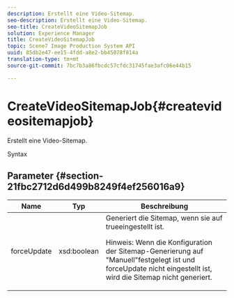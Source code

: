```yaml
---
description: Erstellt eine Video-Sitemap.
seo-description: Erstellt eine Video-Sitemap.
seo-title: CreateVideoSitemapJob
solution: Experience Manager
title: CreateVideoSitemapJob
topic: Scene7 Image Production System API
uuid: 85db2e47-ee15-4fdd-a8e2-bb45078f814a
translation-type: tm+mt
source-git-commit: 7bc7b3a86fbcdc57cfdc31745fae3afc06e44b15

---
```



# CreateVideoSitemapJob{#createvideositemapjob}

Erstellt eine Video-Sitemap.

Syntax

## Parameter {#section-21fbc2712d6d499b8249f4ef256016a9}

<table id="table_7B459A9D55CE49A38D8A77CBD229033A"> 
 <thead> 
  <tr> 
   <th colname="col1" class="entry"> Name </th> 
   <th colname="col2" class="entry"> Typ </th> 
   <th colname="col3" class="entry"> Beschreibung </th> 
  </tr> 
 </thead>
 <tbody> 
  <tr> 
   <td colname="col1"> <span class="codeph"> <span class="varname"> forceUpdate</span></span> </td> 
   <td colname="col2"> <span class="codeph"> xsd:boolean</span> </td> 
   <td colname="col3">Generiert die Sitemap, wenn sie auf <span class="codeph"> true</span>eingestellt ist. <p><p>Hinweis: Wenn die Konfiguration der Sitemap-Generierung auf "Manuell"festgelegt ist und <span class="codeph"> forceUpdate</span> nicht eingestellt ist, wird die Sitemap nicht generiert. </p></p></td> 
  </tr> 
 </tbody> 
</table>

